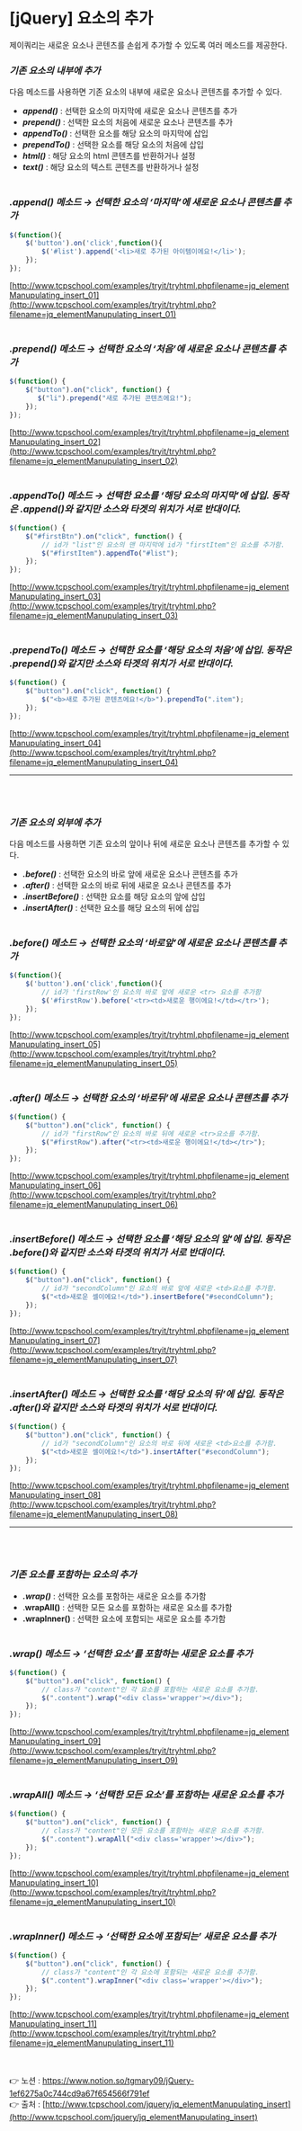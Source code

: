 # [jQuery] 요소의 추가

제이쿼리는 새로운 요소나 콘텐츠를 손쉽게 추가할 수 있도록 여러 메소드를 제공한다.

### ***기존 요소의 내부에 추가***

다음 메소드를 사용하면 기존 요소의 내부에 새로운 요소나 콘텐츠를 추가할 수 있다.

- ***append()*** : 선택한 요소의 마지막에 새로운 요소나 콘텐츠를 추가
- ***prepend()*** : 선택한 요소의 처음에 새로운 요소나 콘텐츠를 추가
- ***appendTo()*** : 선택한 요소를 해당 요소의 마지막에 삽입
- ***prependTo()*** : 선택한 요소를 해당 요소의 처음에 삽입
- ***html()*** : 해당 요소의 html 콘텐츠를 반환하거나 설정
- ***text()*** : 해당 요소의 텍스트 콘텐츠를 반환하거나 설정
<br><br>

### ***.append() 메소드 →** 선택한 요소의 ‘마지막’에 새로운 요소나 콘텐츠를 추가*

```jsx
$(function(){
	$('button').on('click',function(){
		$('#list').append('<li>새로 추가된 아이템이에요!</li>');
	});
});
```

[http://www.tcpschool.com/examples/tryit/tryhtml.phpfilename=jq_elementManupulating_insert_01](http://www.tcpschool.com/examples/tryit/tryhtml.php?filename=jq_elementManupulating_insert_01)
<br><br>

### ***.prepend() 메소드 →** 선택한 요소의 ‘처음’에 새로운 요소나 콘텐츠를 추가*

```jsx
$(function() {
    $("button").on("click", function() {
       $("li").prepend("새로 추가된 콘텐츠에요!");
    });
});
```

[http://www.tcpschool.com/examples/tryit/tryhtml.phpfilename=jq_elementManupulating_insert_02](http://www.tcpschool.com/examples/tryit/tryhtml.php?filename=jq_elementManupulating_insert_02)
<br><br>

### ***.appendTo() 메소드 →** 선택한 요소를 ‘해당 요소의 마지막’에 삽입. 동작은 .append()와 같지만 소스와 타겟의 위치가 서로 반대이다.*

```jsx
$(function() {
    $("#firstBtn").on("click", function() {
        // id가 "list"인 요소의 맨 마지막에 id가 "firstItem"인 요소를 추가함.
        $("#firstItem").appendTo("#list");
    });
});
```

[http://www.tcpschool.com/examples/tryit/tryhtml.phpfilename=jq_elementManupulating_insert_03](http://www.tcpschool.com/examples/tryit/tryhtml.php?filename=jq_elementManupulating_insert_03)
<br><br>

### ***.prependTo() 메소드 →** 선택한 요소를 ‘해당 요소의 처음’에 삽입. 동작은 .prepend()와 같지만 소스와 타겟의 위치가 서로 반대이다.*

```jsx
$(function() {
    $("button").on("click", function() {
        $("<b>새로 추가된 콘텐츠에요!</b>").prependTo(".item");
    });
});
```

[http://www.tcpschool.com/examples/tryit/tryhtml.phpfilename=jq_elementManupulating_insert_04](http://www.tcpschool.com/examples/tryit/tryhtml.php?filename=jq_elementManupulating_insert_04)

---
<br><br>

### ***기존 요소의 외부에 추가***

다음 메소드를 사용하면 기존 요소의 앞이나 뒤에 새로운 요소나 콘텐츠를 추가할 수 있다.

- ***.before()*** : 선택한 요소의 바로 앞에 새로운 요소나 콘텐츠를 추가
- ***.after()*** : 선택한 요소의 바로 뒤에 새로운 요소나 콘텐츠를 추가
- ***.insertBefore()*** : 선택한 요소를 해당 요소의 앞에 삽입
- ***.insertAfter()*** : 선택한 요소를 해당 요소의 뒤에 삽입
<br><br>

### ***.before() 메소드 →** 선택한 요소의 ‘바로앞’에 새로운 요소나 콘텐츠를 추가*

```jsx
$(function(){
	$('button').on('click',function(){
		// id가 'firstRow'인 요소의 바로 앞에 새로운 <tr> 요소를 추가함
		$('#firstRow').before('<tr><td>새로운 행이에요!</td></tr>');
	});
});
```

[http://www.tcpschool.com/examples/tryit/tryhtml.phpfilename=jq_elementManupulating_insert_05](http://www.tcpschool.com/examples/tryit/tryhtml.php?filename=jq_elementManupulating_insert_05)
<br><br>

### ***.after() 메소드 →** 선택한 요소의 ‘바로뒤’에 새로운 요소나 콘텐츠를 추가*

```jsx
$(function() {
    $("button").on("click", function() {
        // id가 "firstRow"인 요소의 바로 뒤에 새로운 <tr>요소를 추가함.
        $("#firstRow").after("<tr><td>새로운 행이에요!</td></tr>");
    });
});
```

[http://www.tcpschool.com/examples/tryit/tryhtml.phpfilename=jq_elementManupulating_insert_06](http://www.tcpschool.com/examples/tryit/tryhtml.php?filename=jq_elementManupulating_insert_06)
<br><br>

### ***.insertBefore() 메소드 →** 선택한 요소를 ‘해당 요소의 앞’에 삽입. 동작은 .before()와 같지만 소스와 타겟의 위치가 서로 반대이다.*

```jsx
$(function() {
    $("button").on("click", function() {
        // id가 "secondColumn"인 요소의 바로 앞에 새로운 <td>요소를 추가함.
        $("<td>새로운 셀이에요!</td>").insertBefore("#secondColumn");
    });
});
```

[http://www.tcpschool.com/examples/tryit/tryhtml.phpfilename=jq_elementManupulating_insert_07](http://www.tcpschool.com/examples/tryit/tryhtml.php?filename=jq_elementManupulating_insert_07)
<br><br>

### ***.insertAfter() 메소드 →** 선택한 요소를 ‘해당 요소의 뒤’에 삽입. 동작은 .after()와 같지만 소스와 타겟의 위치가 서로 반대이다.*

```jsx
$(function() {
    $("button").on("click", function() {
        // id가 "secondColumn"인 요소의 바로 뒤에 새로운 <td>요소를 추가함.
        $("<td>새로운 셀이에요!</td>").insertAfter("#secondColumn");
    });
});
```

[http://www.tcpschool.com/examples/tryit/tryhtml.phpfilename=jq_elementManupulating_insert_08](http://www.tcpschool.com/examples/tryit/tryhtml.php?filename=jq_elementManupulating_insert_08)

---
<br><br>

### ***기존 요소를 포함하는 요소의 추가***

- ***.wrap()*** : 선택한 요소를 포함하는 새로운 요소를 추가함
- .**wrapAll()** : 선택한 모든 요소를 포함하는 새로운 요소를 추가함
- **.wraplnner()** : 선택한 요소에 포함되는 새로운 요소를 추가함
<br><br>

### ***.wrap() 메소드 → ‘선택한 요소’를 포함하는 새로운 요소를 추가***

```jsx
$(function() {
    $("button").on("click", function() {
        // class가 "content"인 각 요소를 포함하는 새로운 요소를 추가함.
        $(".content").wrap("<div class='wrapper'></div>");
    });
});
```

[http://www.tcpschool.com/examples/tryit/tryhtml.phpfilename=jq_elementManupulating_insert_09](http://www.tcpschool.com/examples/tryit/tryhtml.php?filename=jq_elementManupulating_insert_09)
<br><br>

### ***.wrapAll() 메소드 → ‘선택한 모든 요소’를 포함하는 새로운 요소를 추가***

```jsx
$(function() {
    $("button").on("click", function() {
        // class가 "content"인 모든 요소를 포함하는 새로운 요소를 추가함.
        $(".content").wrapAll("<div class='wrapper'></div>");
    });
});
```

[http://www.tcpschool.com/examples/tryit/tryhtml.phpfilename=jq_elementManupulating_insert_10](http://www.tcpschool.com/examples/tryit/tryhtml.php?filename=jq_elementManupulating_insert_10)
<br><br>

### ***.wraplnner() 메소드 → ‘선택한 요소에 포함되는’ 새로운 요소를 추가***

```jsx
$(function() {
    $("button").on("click", function() {
        // class가 "content"인 각 요소에 포함되는 새로운 요소를 추가함.
        $(".content").wrapInner("<div class='wrapper'></div>");
    });
});
```

[http://www.tcpschool.com/examples/tryit/tryhtml.phpfilename=jq_elementManupulating_insert_11](http://www.tcpschool.com/examples/tryit/tryhtml.php?filename=jq_elementManupulating_insert_11)



<br><br>
👉 노션 : https://www.notion.so/tgmary09/jQuery-1ef6275a0c744cd9a67f654566f791ef
<br>
👉 출처 : [http://www.tcpschool.com/jquery/jq_elementManupulating_insert](http://www.tcpschool.com/jquery/jq_elementManupulating_insert)
